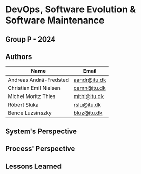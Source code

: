 # DevOps, Software Evolution & Software Maintenance

## Group P - 2024

## Authors

| Name | Email |
|------|-------|
| Andreas Andrä-Fredsted | <aandr@itu.dk> |
| Christian Emil Nielsen | <cemn@itu.dk> |
| Michel Moritz Thies | <mithi@itu.dk> |
| Róbert Sluka | <rslu@itu.dk> |
| Bence Luzsinszky | <bluz@itu.dk> |

## System's Perspective

## Process' Perspective

## Lessons Learned
